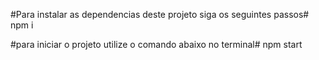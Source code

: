 #Para instalar as dependencias deste projeto siga os seguintes passos#
npm i


#para iniciar o projeto utilize o comando abaixo no terminal#
npm start